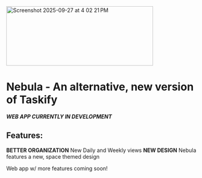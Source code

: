 
<img width="389" height="157" alt="Screenshot 2025-09-27 at 4 02 21 PM" src="https://github.com/user-attachments/assets/5fe8e3da-48ca-4ffa-ab50-0a70ec062d83" />

# Nebula - An alternative, new version of Taskify

***WEB APP CURRENTLY IN DEVELOPMENT***

## Features:

**BETTER ORGANIZATION**
New Daily and Weekly views
**NEW DESIGN**
Nebula features a new, space themed design

Web app w/ more features coming soon!
